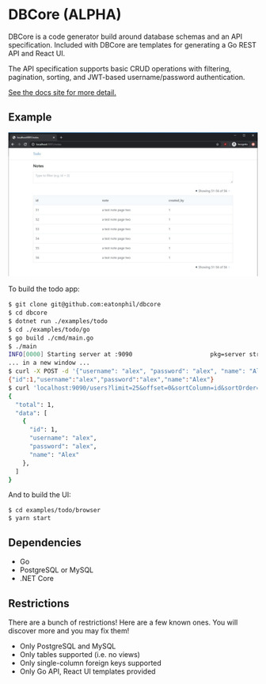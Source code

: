 # DBCore (ALPHA)

DBCore is a code generator build around database schemas and an API
specification. Included with DBCore are templates for generating a Go
REST API and React UI.

The API specification supports basic CRUD operations with filtering,
pagination, sorting, and JWT-based username/password authentication.

[See the docs site for more detail.](https://eatonphil.github.io/dbcore/)

## Example

![Screenshot of list view with pagination](docs/screenshot.jpg)

To build the todo app:

```bash
$ git clone git@github.com:eatonphil/dbcore
$ cd dbcore
$ dotnet run ./examples/todo
$ cd ./examples/todo/go
$ go build ./cmd/main.go
$ ./main
INFO[0000] Starting server at :9090                      pkg=server struct=Server
... in a new window ...
$ curl -X POST -d '{"username": "alex", "password": "alex", "name": "Alex"}' localhost:9090/users/new
{"id":1,"username":"alex","password":"alex","name":"Alex"}
$ curl 'localhost:9090/users?limit=25&offset=0&sortColumn=id&sortOrder=desc' | jq
{
  "total": 1,
  "data": [
    {
      "id": 1,
      "username": "alex",
      "password": "alex",
      "name": "Alex"
    },
  ]
}
```

And to build the UI:

```
$ cd examples/todo/browser
$ yarn start
```

## Dependencies

* Go
* PostgreSQL or MySQL
* .NET Core

## Restrictions

There are a bunch of restrictions! Here are a few known ones. You will
discover more and you may fix them!

* Only PostgreSQL and MySQL
* Only tables supported (i.e. no views)
* Only single-column foreign keys supported
* Only Go API, React UI templates provided
